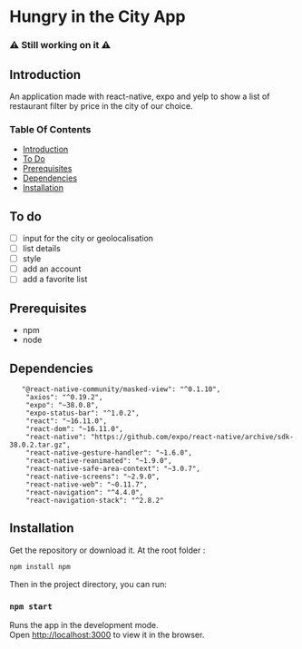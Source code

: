 # Hungry in the City App
### ⚠️ Still working on it ⚠️


## Introduction

An application made with react-native, expo and yelp to show a list of restaurant filter by price in the city of our choice.

### Table Of Contents
* [Introduction](#intro)
* [To Do](#todo)
* [Prerequisites](#prerequisites)
* [Dependencies](#dependencies)
* [Installation](#setup)

## To do<a name="todo"></a>

- [ ]  input for the city or geolocalisation
- [ ]  list details
- [ ]  style
- [ ]  add an account 
- [ ]  add a favorite list 

## Prerequisites<a name="prerequisites"></a> 
* npm
* node

## Dependencies<a name="dependencies"></a>

```
   "@react-native-community/masked-view": "^0.1.10",
    "axios": "^0.19.2",
    "expo": "~38.0.8",
    "expo-status-bar": "^1.0.2",
    "react": "~16.11.0",
    "react-dom": "~16.11.0",
    "react-native": "https://github.com/expo/react-native/archive/sdk-38.0.2.tar.gz",
    "react-native-gesture-handler": "~1.6.0",
    "react-native-reanimated": "~1.9.0",
    "react-native-safe-area-context": "~3.0.7",
    "react-native-screens": "~2.9.0",
    "react-native-web": "~0.11.7",
    "react-navigation": "^4.4.0",
    "react-navigation-stack": "^2.8.2"

```
## Installation<a name="setup"></a>

Get the repository or download it.
At the root folder :

```bash
npm install npm
```
Then in the project directory, you can run:

### `npm start`

Runs the app in the development mode.<br />
Open [http://localhost:3000](http://localhost:3000) to view it in the browser.

